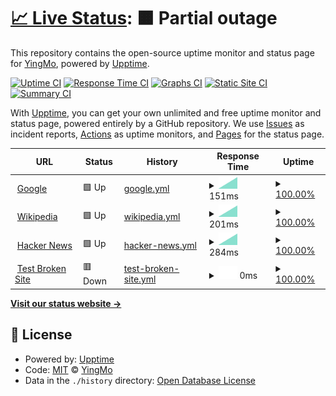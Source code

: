 # [📈 Live Status](https://stauts.yingmo.cyou): <!--live status--> **🟧 Partial outage**

This repository contains the open-source uptime monitor and status page for [YingMo](https://yingmo.cyou), powered by [Upptime](https://github.com/upptime/upptime).

[![Uptime CI](https://github.com/YingmoY/uptime-monitor-for-Yingmo/workflows/Uptime%20CI/badge.svg)](https://github.com/YingmoY/uptime-monitor-for-Yingmo/actions?query=workflow%3A%22Uptime+CI%22)
[![Response Time CI](https://github.com/YingmoY/uptime-monitor-for-Yingmo/workflows/Response%20Time%20CI/badge.svg)](https://github.com/YingmoY/uptime-monitor-for-Yingmo/actions?query=workflow%3A%22Response+Time+CI%22)
[![Graphs CI](https://github.com/YingmoY/uptime-monitor-for-Yingmo/workflows/Graphs%20CI/badge.svg)](https://github.com/YingmoY/uptime-monitor-for-Yingmo/actions?query=workflow%3A%22Graphs+CI%22)
[![Static Site CI](https://github.com/YingmoY/uptime-monitor-for-Yingmo/workflows/Static%20Site%20CI/badge.svg)](https://github.com/YingmoY/uptime-monitor-for-Yingmo/actions?query=workflow%3A%22Static+Site+CI%22)
[![Summary CI](https://github.com/YingmoY/uptime-monitor-for-Yingmo/workflows/Summary%20CI/badge.svg)](https://github.com/YingmoY/uptime-monitor-for-Yingmo/actions?query=workflow%3A%22Summary+CI%22)

With [Upptime](https://upptime.js.org), you can get your own unlimited and free uptime monitor and status page, powered entirely by a GitHub repository. We use [Issues](https://github.com/YingmoY/uptime-monitor-for-Yingmo/issues) as incident reports, [Actions](https://github.com/YingmoY/uptime-monitor-for-Yingmo/actions) as uptime monitors, and [Pages](https://stauts.yingmo.cyou) for the status page.

<!--start: status pages-->
<!-- This summary is generated by Upptime (https://github.com/upptime/upptime) -->
<!-- Do not edit this manually, your changes will be overwritten -->
<!-- prettier-ignore -->
| URL | Status | History | Response Time | Uptime |
| --- | ------ | ------- | ------------- | ------ |
| <img alt="" src="https://favicons.githubusercontent.com/www.google.com" height="13"> [Google](https://www.google.com) | 🟩 Up | [google.yml](https://github.com/YingmoY/uptime-monitor-for-Yingmo/commits/HEAD/history/google.yml) | <details><summary><img alt="Response time graph" src="./graphs/google/response-time-week.png" height="20"> 151ms</summary><br><a href="https://stauts.yingmo.cyou/history/google"><img alt="Response time 151" src="https://img.shields.io/endpoint?url=https%3A%2F%2Fraw.githubusercontent.com%2FYingmoY%2Fuptime-monitor-for-Yingmo%2FHEAD%2Fapi%2Fgoogle%2Fresponse-time.json"></a><br><a href="https://stauts.yingmo.cyou/history/google"><img alt="24-hour response time 151" src="https://img.shields.io/endpoint?url=https%3A%2F%2Fraw.githubusercontent.com%2FYingmoY%2Fuptime-monitor-for-Yingmo%2FHEAD%2Fapi%2Fgoogle%2Fresponse-time-day.json"></a><br><a href="https://stauts.yingmo.cyou/history/google"><img alt="7-day response time 151" src="https://img.shields.io/endpoint?url=https%3A%2F%2Fraw.githubusercontent.com%2FYingmoY%2Fuptime-monitor-for-Yingmo%2FHEAD%2Fapi%2Fgoogle%2Fresponse-time-week.json"></a><br><a href="https://stauts.yingmo.cyou/history/google"><img alt="30-day response time 151" src="https://img.shields.io/endpoint?url=https%3A%2F%2Fraw.githubusercontent.com%2FYingmoY%2Fuptime-monitor-for-Yingmo%2FHEAD%2Fapi%2Fgoogle%2Fresponse-time-month.json"></a><br><a href="https://stauts.yingmo.cyou/history/google"><img alt="1-year response time 151" src="https://img.shields.io/endpoint?url=https%3A%2F%2Fraw.githubusercontent.com%2FYingmoY%2Fuptime-monitor-for-Yingmo%2FHEAD%2Fapi%2Fgoogle%2Fresponse-time-year.json"></a></details> | <details><summary><a href="https://stauts.yingmo.cyou/history/google">100.00%</a></summary><a href="https://stauts.yingmo.cyou/history/google"><img alt="All-time uptime 100.00%" src="https://img.shields.io/endpoint?url=https%3A%2F%2Fraw.githubusercontent.com%2FYingmoY%2Fuptime-monitor-for-Yingmo%2FHEAD%2Fapi%2Fgoogle%2Fuptime.json"></a><br><a href="https://stauts.yingmo.cyou/history/google"><img alt="24-hour uptime 100.00%" src="https://img.shields.io/endpoint?url=https%3A%2F%2Fraw.githubusercontent.com%2FYingmoY%2Fuptime-monitor-for-Yingmo%2FHEAD%2Fapi%2Fgoogle%2Fuptime-day.json"></a><br><a href="https://stauts.yingmo.cyou/history/google"><img alt="7-day uptime 100.00%" src="https://img.shields.io/endpoint?url=https%3A%2F%2Fraw.githubusercontent.com%2FYingmoY%2Fuptime-monitor-for-Yingmo%2FHEAD%2Fapi%2Fgoogle%2Fuptime-week.json"></a><br><a href="https://stauts.yingmo.cyou/history/google"><img alt="30-day uptime 100.00%" src="https://img.shields.io/endpoint?url=https%3A%2F%2Fraw.githubusercontent.com%2FYingmoY%2Fuptime-monitor-for-Yingmo%2FHEAD%2Fapi%2Fgoogle%2Fuptime-month.json"></a><br><a href="https://stauts.yingmo.cyou/history/google"><img alt="1-year uptime 100.00%" src="https://img.shields.io/endpoint?url=https%3A%2F%2Fraw.githubusercontent.com%2FYingmoY%2Fuptime-monitor-for-Yingmo%2FHEAD%2Fapi%2Fgoogle%2Fuptime-year.json"></a></details>
| <img alt="" src="https://favicons.githubusercontent.com/en.wikipedia.org" height="13"> [Wikipedia](https://en.wikipedia.org) | 🟩 Up | [wikipedia.yml](https://github.com/YingmoY/uptime-monitor-for-Yingmo/commits/HEAD/history/wikipedia.yml) | <details><summary><img alt="Response time graph" src="./graphs/wikipedia/response-time-week.png" height="20"> 201ms</summary><br><a href="https://stauts.yingmo.cyou/history/wikipedia"><img alt="Response time 201" src="https://img.shields.io/endpoint?url=https%3A%2F%2Fraw.githubusercontent.com%2FYingmoY%2Fuptime-monitor-for-Yingmo%2FHEAD%2Fapi%2Fwikipedia%2Fresponse-time.json"></a><br><a href="https://stauts.yingmo.cyou/history/wikipedia"><img alt="24-hour response time 201" src="https://img.shields.io/endpoint?url=https%3A%2F%2Fraw.githubusercontent.com%2FYingmoY%2Fuptime-monitor-for-Yingmo%2FHEAD%2Fapi%2Fwikipedia%2Fresponse-time-day.json"></a><br><a href="https://stauts.yingmo.cyou/history/wikipedia"><img alt="7-day response time 201" src="https://img.shields.io/endpoint?url=https%3A%2F%2Fraw.githubusercontent.com%2FYingmoY%2Fuptime-monitor-for-Yingmo%2FHEAD%2Fapi%2Fwikipedia%2Fresponse-time-week.json"></a><br><a href="https://stauts.yingmo.cyou/history/wikipedia"><img alt="30-day response time 201" src="https://img.shields.io/endpoint?url=https%3A%2F%2Fraw.githubusercontent.com%2FYingmoY%2Fuptime-monitor-for-Yingmo%2FHEAD%2Fapi%2Fwikipedia%2Fresponse-time-month.json"></a><br><a href="https://stauts.yingmo.cyou/history/wikipedia"><img alt="1-year response time 201" src="https://img.shields.io/endpoint?url=https%3A%2F%2Fraw.githubusercontent.com%2FYingmoY%2Fuptime-monitor-for-Yingmo%2FHEAD%2Fapi%2Fwikipedia%2Fresponse-time-year.json"></a></details> | <details><summary><a href="https://stauts.yingmo.cyou/history/wikipedia">100.00%</a></summary><a href="https://stauts.yingmo.cyou/history/wikipedia"><img alt="All-time uptime 100.00%" src="https://img.shields.io/endpoint?url=https%3A%2F%2Fraw.githubusercontent.com%2FYingmoY%2Fuptime-monitor-for-Yingmo%2FHEAD%2Fapi%2Fwikipedia%2Fuptime.json"></a><br><a href="https://stauts.yingmo.cyou/history/wikipedia"><img alt="24-hour uptime 100.00%" src="https://img.shields.io/endpoint?url=https%3A%2F%2Fraw.githubusercontent.com%2FYingmoY%2Fuptime-monitor-for-Yingmo%2FHEAD%2Fapi%2Fwikipedia%2Fuptime-day.json"></a><br><a href="https://stauts.yingmo.cyou/history/wikipedia"><img alt="7-day uptime 100.00%" src="https://img.shields.io/endpoint?url=https%3A%2F%2Fraw.githubusercontent.com%2FYingmoY%2Fuptime-monitor-for-Yingmo%2FHEAD%2Fapi%2Fwikipedia%2Fuptime-week.json"></a><br><a href="https://stauts.yingmo.cyou/history/wikipedia"><img alt="30-day uptime 100.00%" src="https://img.shields.io/endpoint?url=https%3A%2F%2Fraw.githubusercontent.com%2FYingmoY%2Fuptime-monitor-for-Yingmo%2FHEAD%2Fapi%2Fwikipedia%2Fuptime-month.json"></a><br><a href="https://stauts.yingmo.cyou/history/wikipedia"><img alt="1-year uptime 100.00%" src="https://img.shields.io/endpoint?url=https%3A%2F%2Fraw.githubusercontent.com%2FYingmoY%2Fuptime-monitor-for-Yingmo%2FHEAD%2Fapi%2Fwikipedia%2Fuptime-year.json"></a></details>
| <img alt="" src="https://favicons.githubusercontent.com/news.ycombinator.com" height="13"> [Hacker News](https://news.ycombinator.com) | 🟩 Up | [hacker-news.yml](https://github.com/YingmoY/uptime-monitor-for-Yingmo/commits/HEAD/history/hacker-news.yml) | <details><summary><img alt="Response time graph" src="./graphs/hacker-news/response-time-week.png" height="20"> 284ms</summary><br><a href="https://stauts.yingmo.cyou/history/hacker-news"><img alt="Response time 284" src="https://img.shields.io/endpoint?url=https%3A%2F%2Fraw.githubusercontent.com%2FYingmoY%2Fuptime-monitor-for-Yingmo%2FHEAD%2Fapi%2Fhacker-news%2Fresponse-time.json"></a><br><a href="https://stauts.yingmo.cyou/history/hacker-news"><img alt="24-hour response time 284" src="https://img.shields.io/endpoint?url=https%3A%2F%2Fraw.githubusercontent.com%2FYingmoY%2Fuptime-monitor-for-Yingmo%2FHEAD%2Fapi%2Fhacker-news%2Fresponse-time-day.json"></a><br><a href="https://stauts.yingmo.cyou/history/hacker-news"><img alt="7-day response time 284" src="https://img.shields.io/endpoint?url=https%3A%2F%2Fraw.githubusercontent.com%2FYingmoY%2Fuptime-monitor-for-Yingmo%2FHEAD%2Fapi%2Fhacker-news%2Fresponse-time-week.json"></a><br><a href="https://stauts.yingmo.cyou/history/hacker-news"><img alt="30-day response time 284" src="https://img.shields.io/endpoint?url=https%3A%2F%2Fraw.githubusercontent.com%2FYingmoY%2Fuptime-monitor-for-Yingmo%2FHEAD%2Fapi%2Fhacker-news%2Fresponse-time-month.json"></a><br><a href="https://stauts.yingmo.cyou/history/hacker-news"><img alt="1-year response time 284" src="https://img.shields.io/endpoint?url=https%3A%2F%2Fraw.githubusercontent.com%2FYingmoY%2Fuptime-monitor-for-Yingmo%2FHEAD%2Fapi%2Fhacker-news%2Fresponse-time-year.json"></a></details> | <details><summary><a href="https://stauts.yingmo.cyou/history/hacker-news">100.00%</a></summary><a href="https://stauts.yingmo.cyou/history/hacker-news"><img alt="All-time uptime 100.00%" src="https://img.shields.io/endpoint?url=https%3A%2F%2Fraw.githubusercontent.com%2FYingmoY%2Fuptime-monitor-for-Yingmo%2FHEAD%2Fapi%2Fhacker-news%2Fuptime.json"></a><br><a href="https://stauts.yingmo.cyou/history/hacker-news"><img alt="24-hour uptime 100.00%" src="https://img.shields.io/endpoint?url=https%3A%2F%2Fraw.githubusercontent.com%2FYingmoY%2Fuptime-monitor-for-Yingmo%2FHEAD%2Fapi%2Fhacker-news%2Fuptime-day.json"></a><br><a href="https://stauts.yingmo.cyou/history/hacker-news"><img alt="7-day uptime 100.00%" src="https://img.shields.io/endpoint?url=https%3A%2F%2Fraw.githubusercontent.com%2FYingmoY%2Fuptime-monitor-for-Yingmo%2FHEAD%2Fapi%2Fhacker-news%2Fuptime-week.json"></a><br><a href="https://stauts.yingmo.cyou/history/hacker-news"><img alt="30-day uptime 100.00%" src="https://img.shields.io/endpoint?url=https%3A%2F%2Fraw.githubusercontent.com%2FYingmoY%2Fuptime-monitor-for-Yingmo%2FHEAD%2Fapi%2Fhacker-news%2Fuptime-month.json"></a><br><a href="https://stauts.yingmo.cyou/history/hacker-news"><img alt="1-year uptime 100.00%" src="https://img.shields.io/endpoint?url=https%3A%2F%2Fraw.githubusercontent.com%2FYingmoY%2Fuptime-monitor-for-Yingmo%2FHEAD%2Fapi%2Fhacker-news%2Fuptime-year.json"></a></details>
| <img alt="" src="https://favicons.githubusercontent.com/thissitedoesnotexist.koj.co" height="13"> [Test Broken Site](https://thissitedoesnotexist.koj.co) | 🟥 Down | [test-broken-site.yml](https://github.com/YingmoY/uptime-monitor-for-Yingmo/commits/HEAD/history/test-broken-site.yml) | <details><summary><img alt="Response time graph" src="./graphs/test-broken-site/response-time-week.png" height="20"> 0ms</summary><br><a href="https://stauts.yingmo.cyou/history/test-broken-site"><img alt="Response time 0" src="https://img.shields.io/endpoint?url=https%3A%2F%2Fraw.githubusercontent.com%2FYingmoY%2Fuptime-monitor-for-Yingmo%2FHEAD%2Fapi%2Ftest-broken-site%2Fresponse-time.json"></a><br><a href="https://stauts.yingmo.cyou/history/test-broken-site"><img alt="24-hour response time 0" src="https://img.shields.io/endpoint?url=https%3A%2F%2Fraw.githubusercontent.com%2FYingmoY%2Fuptime-monitor-for-Yingmo%2FHEAD%2Fapi%2Ftest-broken-site%2Fresponse-time-day.json"></a><br><a href="https://stauts.yingmo.cyou/history/test-broken-site"><img alt="7-day response time 0" src="https://img.shields.io/endpoint?url=https%3A%2F%2Fraw.githubusercontent.com%2FYingmoY%2Fuptime-monitor-for-Yingmo%2FHEAD%2Fapi%2Ftest-broken-site%2Fresponse-time-week.json"></a><br><a href="https://stauts.yingmo.cyou/history/test-broken-site"><img alt="30-day response time 0" src="https://img.shields.io/endpoint?url=https%3A%2F%2Fraw.githubusercontent.com%2FYingmoY%2Fuptime-monitor-for-Yingmo%2FHEAD%2Fapi%2Ftest-broken-site%2Fresponse-time-month.json"></a><br><a href="https://stauts.yingmo.cyou/history/test-broken-site"><img alt="1-year response time 0" src="https://img.shields.io/endpoint?url=https%3A%2F%2Fraw.githubusercontent.com%2FYingmoY%2Fuptime-monitor-for-Yingmo%2FHEAD%2Fapi%2Ftest-broken-site%2Fresponse-time-year.json"></a></details> | <details><summary><a href="https://stauts.yingmo.cyou/history/test-broken-site">100.00%</a></summary><a href="https://stauts.yingmo.cyou/history/test-broken-site"><img alt="All-time uptime 100.00%" src="https://img.shields.io/endpoint?url=https%3A%2F%2Fraw.githubusercontent.com%2FYingmoY%2Fuptime-monitor-for-Yingmo%2FHEAD%2Fapi%2Ftest-broken-site%2Fuptime.json"></a><br><a href="https://stauts.yingmo.cyou/history/test-broken-site"><img alt="24-hour uptime 100.00%" src="https://img.shields.io/endpoint?url=https%3A%2F%2Fraw.githubusercontent.com%2FYingmoY%2Fuptime-monitor-for-Yingmo%2FHEAD%2Fapi%2Ftest-broken-site%2Fuptime-day.json"></a><br><a href="https://stauts.yingmo.cyou/history/test-broken-site"><img alt="7-day uptime 100.00%" src="https://img.shields.io/endpoint?url=https%3A%2F%2Fraw.githubusercontent.com%2FYingmoY%2Fuptime-monitor-for-Yingmo%2FHEAD%2Fapi%2Ftest-broken-site%2Fuptime-week.json"></a><br><a href="https://stauts.yingmo.cyou/history/test-broken-site"><img alt="30-day uptime 100.00%" src="https://img.shields.io/endpoint?url=https%3A%2F%2Fraw.githubusercontent.com%2FYingmoY%2Fuptime-monitor-for-Yingmo%2FHEAD%2Fapi%2Ftest-broken-site%2Fuptime-month.json"></a><br><a href="https://stauts.yingmo.cyou/history/test-broken-site"><img alt="1-year uptime 100.00%" src="https://img.shields.io/endpoint?url=https%3A%2F%2Fraw.githubusercontent.com%2FYingmoY%2Fuptime-monitor-for-Yingmo%2FHEAD%2Fapi%2Ftest-broken-site%2Fuptime-year.json"></a></details>

<!--end: status pages-->

[**Visit our status website →**](https://stauts.yingmo.cyou)

## 📄 License

- Powered by: [Upptime](https://github.com/upptime/upptime)
- Code: [MIT](./LICENSE) © [YingMo](https://yingmo.cyou)
- Data in the `./history` directory: [Open Database License](https://opendatacommons.org/licenses/odbl/1-0/)
